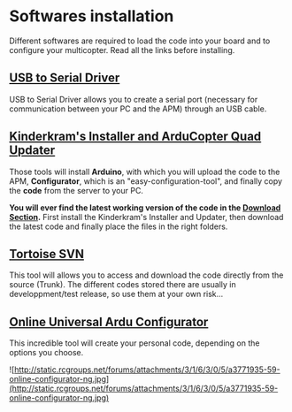 # Softwares installation #

Different softwares are required to load the code into your board and to configure your multicopter. Read all the links before installing.


## [USB to Serial Driver](USB_Serial.md) ##

USB to Serial Driver allows you to create a serial port (necessary for communication between your PC and the APM) through an USB cable.


## [Kinderkram's Installer and ArduCopter Quad Updater](Kinderkram_instal_update.md) ##

Those tools will install **Arduino**, with which you will upload the code to the APM, **Configurator**, which is an "easy-configuration-tool", and finally copy the **code** from the server to your PC.

**You will ever find the latest working version of the code in the [Download Section](http://code.google.com/p/ardupirates/downloads/list).** First install the Kinderkram's Installer and Updater, then download the latest code and finally place the files in the right folders.

## [Tortoise SVN](Tortoise.md) ##

This tool will allows you to access and download the code directly from the source (Trunk). The different codes stored there are usually in developpment/test release, so use them at your own risk...

## [Online Universal Ardu Configurator](Online_Config.md) ##

This incredible tool will create your personal code, depending on the options you choose.

![http://static.rcgroups.net/forums/attachments/3/1/6/3/0/5/a3771935-59-online-configurator-ng.jpg](http://static.rcgroups.net/forums/attachments/3/1/6/3/0/5/a3771935-59-online-configurator-ng.jpg)
